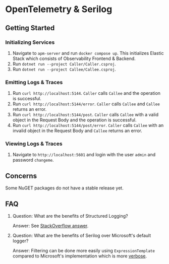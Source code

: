 # OpenTelemetry & Serilog

## Getting Started

### Initializing Services

1. Navigate to `apm-server` and run `docker compose up`. This initializes Elastic Stack which consists of Observability Frontend & Backend.
2. Run `dotnet run --project Caller/Caller.csproj`.
3. Run `dotnet run --project Callee/Callee.csproj`.

### Emitting Logs & Traces

1. Run `curl http://localhost:5144`. `Caller` calls `Callee` and the operation is successful.
2. Run `curl http://localhost:5144/error`. `Caller` calls `Callee` and `Callee` returns an error.
3. Run `curl http://localhost:5144/post`. `Caller` calls `Callee` with a valid object in the Request Body and the operation is successful.
4. Run `curl http://localhost:5144/post/error`. `Caller` calls `Callee` with an invalid object in the Request Body and `Callee` returns an error.

### Viewing Logs & Traces

1. Navigate to `http://localhost:5601` and login with the user `admin` and password `changeme`.

## Concerns

Some NuGET packages do not have a stable release yet.

## FAQ

1. Question: What are the benefits of Structured Logging?

    Answer: See [StackOverflow answer](https://softwareengineering.stackexchange.com/a/312586).

2. Question: What are the benefits of Serilog over Microsoft's default logger?

    Answer: Filtering can be done more easily using `ExpressionTemplate` compared to Microsoft's implementation which is more [verbose](https://learn.microsoft.com/en-us/aspnet/core/fundamentals/logging/?view=aspnetcore-7.0#filter-function).

